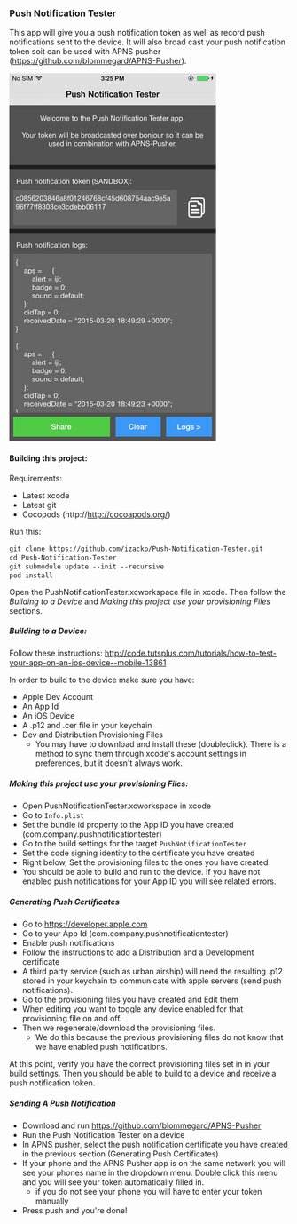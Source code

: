 ### Push Notification Tester
This app will give you a push notification token as well as record push notifications sent to the device. It will also broad cast your push notification token soit can be used with APNS pusher (https://github.com/blommegard/APNS-Pusher).

![Alt text](screenshot.png?raw=true "Screenshot")

#### Building this project:
Requirements:
- Latest xcode
- Latest git
- Cocopods (http://http://cocoapods.org/)

Run this:
```
git clone https://github.com/izackp/Push-Notification-Tester.git
cd Push-Notification-Tester
git submodule update --init --recursive
pod install
```

Open the PushNotificationTester.xcworkspace file in xcode. Then follow the *Building to a Device* and *Making this project use your provisioning Files* sections.

##### Building to a Device:
Follow these instructions: http://code.tutsplus.com/tutorials/how-to-test-your-app-on-an-ios-device--mobile-13861

In order to build to the device make sure you have:
 - Apple Dev Account
 - An App Id
 - An iOS Device
 - A .p12 and .cer file in your keychain
 - Dev and Distribution Provisioning Files
    - You may have to download and install these (doubleclick). There is a method to sync them through xcode's account settings in preferences, but it doesn't always work.

##### Making this project use your provisioning Files:
- Open PushNotificationTester.xcworkspace in xcode
- Go to `Info.plist`
- Set the bundle id property to the App ID you have created (com.company.pushnotificationtester)
- Go to the build settings for the target `PushNotificationTester`
- Set the code signing identity to the certificate you have created
- Right below, Set the provisioning files to the ones you have created
- You should be able to build and run to the device. If you have not enabled push notifications for your App ID you will see related errors.

##### Generating Push Certificates
 - Go to https://developer.apple.com
 - Go to your App Id (com.company.pushnotificationtester)
 - Enable push notifications
 - Follow the instructions to add a Distribution and a Development certificate
 - A third party service (such as urban airship) will need the resulting .p12 stored in your keychain to communicate with apple servers (send push notifications).
 - Go to the provisioning files you have created and Edit them
 - When editing you want to toggle any device enabled for that provisioning file on and off.
 - Then we regenerate/download the provisioning files.
   - We do this because the previous provisioning files do not know that we have enabled push notifications.

At this point, verify you have the correct provisioning files set in in your build settings. Then you should be able to build to a device and receive a push notification token.

##### Sending A Push Notification
 - Download and run https://github.com/blommegard/APNS-Pusher
 - Run the Push Notification Tester on a device
 - In APNS pusher, select the push notification certificate you have created in the previous section (Generating Push Certificates)
 - If your phone and the APNS Pusher app is on the same network you will see your phones name in the dropdown menu. Double click this menu and you will see your token automatically filled in.
    - if you do not see your phone you will have to enter your token manually
 - Press push and you're done!
